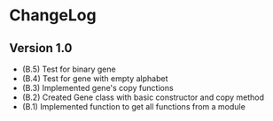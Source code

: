 # ChangeLog

## Version 1.0

- (B.5) Test for binary gene
- (B.4) Test for gene with empty alphabet
- (B.3) Implemented gene's copy functions
- (B.2) Created Gene class with basic constructor and copy method
- (B.1) Implemented function to get all functions from a module